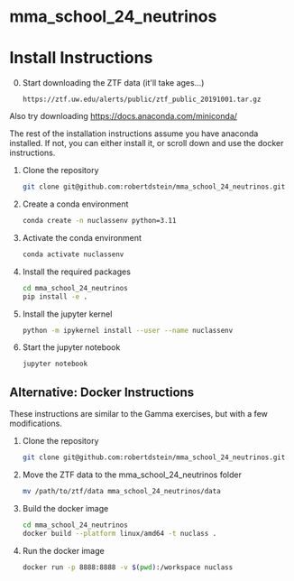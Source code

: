 # mma_school_24_neutrinos

# Install Instructions

0. Start downloading the ZTF data (it'll take ages...)

    ```
    https://ztf.uw.edu/alerts/public/ztf_public_20191001.tar.gz 
    ```
Also try downloading https://docs.anaconda.com/miniconda/

The rest of the installation instructions assume you have anaconda installed.
If not, you can either install it, or scroll down and use the docker instructions.

1. Clone the repository
    ```bash
    git clone git@github.com:robertdstein/mma_school_24_neutrinos.git
    ```
2.  Create a conda environment

    ```bash
    conda create -n nuclassenv python=3.11
    ```
    
3. Activate the conda environment

    ```bash
    conda activate nuclassenv
    ```
   
4. Install the required packages

    ```bash
   cd mma_school_24_neutrinos
   pip install -e .
    ```

5. Install the jupyter kernel

    ```bash
    python -m ipykernel install --user --name nuclassenv
    ```

6. Start the jupyter notebook

    ```bash
    jupyter notebook
    ```
   
## Alternative: Docker Instructions

These instructions are similar to the Gamma exercises, but with a few modifications.

1. Clone the repository

    ```bash
    git clone git@github.com:robertdstein/mma_school_24_neutrinos.git
   ```
   
2. Move the ZTF data to the mma_school_24_neutrinos folder

    ```bash
    mv /path/to/ztf/data mma_school_24_neutrinos/data
    ```
   
3. Build the docker image

    ```bash
   cd mma_school_24_neutrinos
   docker build --platform linux/amd64 -t nuclass .
   ```
   
4. Run the docker image

    ```bash
    docker run -p 8888:8888 -v $(pwd):/workspace nuclass
    ```